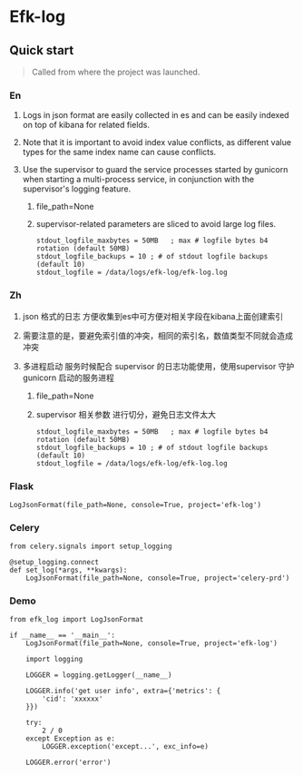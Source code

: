 # Efk-log

## Quick start

> Called from where the project was launched.



### En

1. Logs in json format are easily collected in es and can be easily indexed on top of kibana for related fields.

2. Note that it is important to avoid index value conflicts, as different value types for the same index name can cause conflicts.

3. Use the supervisor to guard the service processes started by gunicorn when starting a multi-process service, in conjunction with the supervisor's logging feature.

   1. file_path=None

   2. supervisor-related parameters are sliced to avoid large log files.

      ```
      stdout_logfile_maxbytes = 50MB   ; max # logfile bytes b4 rotation (default 50MB)
      stdout_logfile_backups = 10 ; # of stdout logfile backups (default 10)
      stdout_logfile = /data/logs/efk-log/efk-log.log
      ```

### Zh

1. json 格式的日志 方便收集到es中可方便对相关字段在kibana上面创建索引

2. 需要注意的是，要避免索引值的冲突，相同的索引名，数值类型不同就会造成冲突

3. 多进程启动 服务时候配合 supervisor 的日志功能使用，使用supervisor 守护gunicorn 启动的服务进程

   1. file_path=None

   2. supervisor 相关参数 进行切分，避免日志文件太大

      ```
      stdout_logfile_maxbytes = 50MB   ; max # logfile bytes b4 rotation (default 50MB)
      stdout_logfile_backups = 10 ; # of stdout logfile backups (default 10)
      stdout_logfile = /data/logs/efk-log/efk-log.log
      ```



### Flask 

```
LogJsonFormat(file_path=None, console=True, project='efk-log')
```

### Celery

```
from celery.signals import setup_logging

@setup_logging.connect
def set_log(*args, **kwargs):
    LogJsonFormat(file_path=None, console=True, project='celery-prd')
```



### Demo

```
from efk_log import LogJsonFormat

if __name__ == '__main__':
    LogJsonFormat(file_path=None, console=True, project='efk-log')

    import logging

    LOGGER = logging.getLogger(__name__)

    LOGGER.info('get user info', extra={'metrics': {
        'cid': 'xxxxxx'
    }})

    try:
        2 / 0
    except Exception as e:
        LOGGER.exception('except...', exc_info=e)

    LOGGER.error('error')
```

